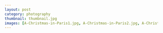 ```yaml
---
layout: post
category: photography
thumbnail: thumbnail.jpg
images: [A-Christmas-in-Paris1.jpg, A-Christmas-in-Paris2.jpg, A-Christmas-in-Paris3.jpg, A-Christmas-in-Paris4.jpg]
---
```

